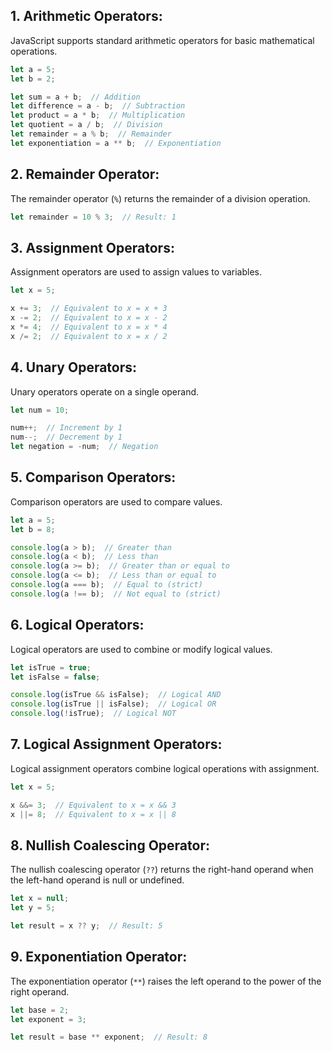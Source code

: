 ## 1. Arithmetic Operators:
JavaScript supports standard arithmetic operators for basic mathematical operations.

```javascript
let a = 5;
let b = 2;

let sum = a + b;  // Addition
let difference = a - b;  // Subtraction
let product = a * b;  // Multiplication
let quotient = a / b;  // Division
let remainder = a % b;  // Remainder
let exponentiation = a ** b;  // Exponentiation
```

## 2. Remainder Operator:
The remainder operator (`%`) returns the remainder of a division operation.

```javascript
let remainder = 10 % 3;  // Result: 1
```

## 3. Assignment Operators:
Assignment operators are used to assign values to variables.

```javascript
let x = 5;

x += 3;  // Equivalent to x = x + 3
x -= 2;  // Equivalent to x = x - 2
x *= 4;  // Equivalent to x = x * 4
x /= 2;  // Equivalent to x = x / 2
```

## 4. Unary Operators:
Unary operators operate on a single operand.

```javascript
let num = 10;

num++;  // Increment by 1
num--;  // Decrement by 1
let negation = -num;  // Negation
```

## 5. Comparison Operators:
Comparison operators are used to compare values.

```javascript
let a = 5;
let b = 8;

console.log(a > b);  // Greater than
console.log(a < b);  // Less than
console.log(a >= b);  // Greater than or equal to
console.log(a <= b);  // Less than or equal to
console.log(a === b);  // Equal to (strict)
console.log(a !== b);  // Not equal to (strict)
```

## 6. Logical Operators:
Logical operators are used to combine or modify logical values.

```javascript
let isTrue = true;
let isFalse = false;

console.log(isTrue && isFalse);  // Logical AND
console.log(isTrue || isFalse);  // Logical OR
console.log(!isTrue);  // Logical NOT
```

## 7. Logical Assignment Operators:
Logical assignment operators combine logical operations with assignment.

```javascript
let x = 5;

x &&= 3;  // Equivalent to x = x && 3
x ||= 8;  // Equivalent to x = x || 8
```

## 8. Nullish Coalescing Operator:
The nullish coalescing operator (`??`) returns the right-hand operand when the left-hand operand is null or undefined.

```javascript
let x = null;
let y = 5;

let result = x ?? y;  // Result: 5
```

## 9. Exponentiation Operator:
The exponentiation operator (`**`) raises the left operand to the power of the right operand.

```javascript
let base = 2;
let exponent = 3;

let result = base ** exponent;  // Result: 8
```